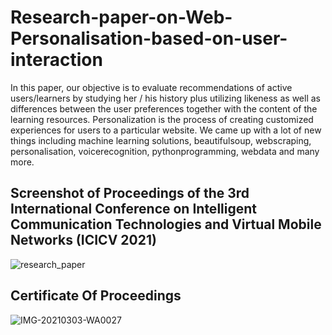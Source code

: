 # Research-paper-on-Web-Personalisation-based-on-user-interaction
In this paper, our objective is to evaluate recommendations of active users/learners by studying her / his history plus utilizing likeness as well as differences between the user preferences together with the content of the learning resources. Personalization is the process of creating customized experiences for users to a particular website. We came up with a lot of new things including machine learning solutions, beautifulsoup, webscraping, personalisation, voicerecognition, pythonprogramming, webdata and many more.
## Screenshot of Proceedings of the 3rd International Conference on Intelligent Communication Technologies and Virtual Mobile Networks (ICICV 2021)
![research_paper](https://user-images.githubusercontent.com/53641559/107844073-74916480-6df6-11eb-8f82-bb7024af154b.png)
## Certificate Of Proceedings
![IMG-20210303-WA0027](https://user-images.githubusercontent.com/53641559/110102543-ed1e8c00-7dca-11eb-86c5-502ae1e86ed2.jpg)
